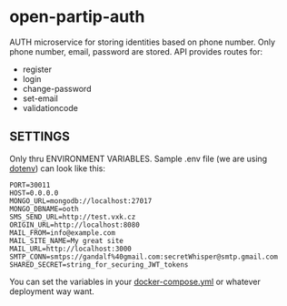 # open-partip-auth

AUTH microservice for storing identities based on phone number.
Only phone number, email, password are stored.
API provides routes for:
- register
- login
- change-password
- set-email
- validationcode

## SETTINGS

Only thru ENVIRONMENT VARIABLES. Sample .env file (we are using [dotenv](https://github.com/motdotla/dotenv)) can look like this:

```
PORT=30011
HOST=0.0.0.0
MONGO_URL=mongodb://localhost:27017
MONGO_DBNAME=ooth
SMS_SEND_URL=http://test.vxk.cz
ORIGIN_URL=http://localhost:8080
MAIL_FROM=info@example.com
MAIL_SITE_NAME=My great site
MAIL_URL=http://localhost:3000
SMTP_CONN=smtps://gandalf%40gmail.com:secretWhisper@smtp.gmail.com
SHARED_SECRET=string_for_securing_JWT_tokens
```

You can set the variables in your [docker-compose.yml](https://docs.docker.com/compose/environment-variables/) or whatever deployment way want.

